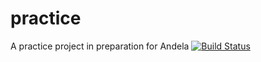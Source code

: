 # practice
A practice project in preparation for Andela
[![Build Status](https://travis-ci.com/mekzy-o/practice.svg?token=eLwsKntexVZ2cSbss8k8&branch=develop)](https://travis-ci.com/mekzy-o/practice)
